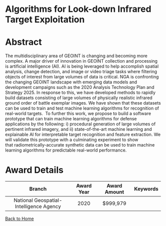 
Algorithms for Look-down Infrared Target Exploitation
=====================================================

# Abstract


The multidisciplinary area of GEOINT is changing and becoming more complex. A major driver of innovation in GEOINT collection and processing is artificial intelligence (AI). AI is being leveraged to help accomplish spatial analysis, change detection, and image or video triage tasks where filtering objects of interest from large volumes of data is critical. NGA is confronting the changing GEOINT landscape with emerging data models and development campaigns such as the 2020 Analysis Technology Plan and Strategy 2025. In response to this, we have developed methods to rapidly build datasets consisting of large volumes of physically realistic infrared ground order of battle exemplar images. We have shown that these datasets can be used to train and test machine learning algorithms for recognition of real-world targets.  To further this work, we propose to build a software prototype that can train machine learning algorithms for defense applications by the following: i) procedural generation of large volumes of pertinent infrared imagery, and ii) state-of-the-art machine learning and explainable AI for interpretable target recognition and feature extraction. We will validate this prototype with a culminating experiment to show that radiometrically-accurate synthetic data can be used to train machine learning algorithms for predictable real-world performance.  

# Award Details

|Branch|Award Year|Award Amount|Keywords|
| :---: | :---: | :---: | :---: |
|National Geospatial-Intelligence Agency|2020|$999,979||
  
  


[Back to Home](https://github.com/chrischow/dod_sbir_awards#2271)